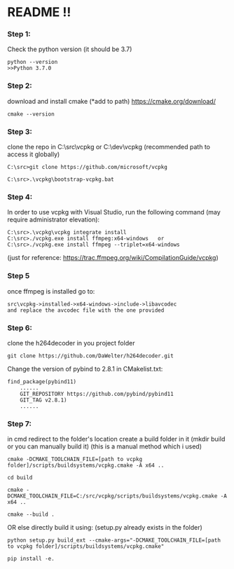 # README !!

### Step 1: 	
Check the python version (it should be 3.7)
```
python --version
>>Python 3.7.0
```

### Step 2:
download and install cmake (*add to path) https://cmake.org/download/
```
cmake --version
```

### Step 3:	
clone the repo in C:\src\vcpkg or C:\dev\vcpkg (recommended path to access it globally)
```
C:\src>git clone https://github.com/microsoft/vcpkg
```
```
C:\src>.\vcpkg\bootstrap-vcpkg.bat
```

### Step 4:
In order to use vcpkg with Visual Studio, run the following command (may require administrator elevation):
```
C:\src>.\vcpkg\vcpkg integrate install 
C:\src>./vcpkg.exe install ffmpeg:x64-windows 	or
C:\src>./vcpkg.exe install ffmpeg --triplet=x64-windows
```
(just for reference: https://trac.ffmpeg.org/wiki/CompilationGuide/vcpkg)

### Step 5
once ffmpeg is installed go to:
```
src\vcpkg->installed->x64-windows->include->libavcodec 
and replace the avcodec file with the one provided
```

### Step 6:	
clone the h264decoder in you project folder
```
git clone https://github.com/DaWelter/h264decoder.git
```
Change the version of pybind to 2.8.1 in CMakelist.txt:	
```
find_package(pybind11)
	......
	GIT_REPOSITORY https://github.com/pybind/pybind11
	GIT_TAG v2.8.1)
	......
```

### Step 7:
in cmd redirect to the folder's location
create a build folder in it (mkdir build or you can manually build it)
(this is a manual method which i used)	
```
cmake -DCMAKE_TOOLCHAIN_FILE=[path to vcpkg folder]/scripts/buildsystems/vcpkg.cmake -A x64 ..
```
```
cd build
```
```
cmake -DCMAKE_TOOLCHAIN_FILE=C:/src/vcpkg/scripts/buildsystems/vcpkg.cmake -A x64 ..
```
```
cmake --build .
```
OR
else directly build it using: (setup.py already exists in the folder)
```	
python setup.py build_ext --cmake-args="-DCMAKE_TOOLCHAIN_FILE=[path to vcpkg folder]/scripts/buildsystems/vcpkg.cmake"	
```
```
pip install -e.
```
